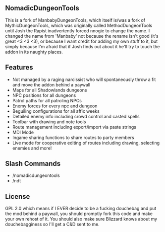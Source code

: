 ## NomadicDungeonTools

This is a fork of ManbabyDungeonTools, which itself is/was a fork of MythicDungeonTools, which was originally called MethodDungeonTools until Josh the Rapist inadvertently forced nnogie to change the name. I changed the name from 'Manbaby' not because the rename isn't good (it's great <3 <3 <3), or because I want credit for adding my own stuff to it, but simply because I'm afraid that if Josh finds out about it he'll try to touch the addon in its naughty places.

## Features

- Not managed by a raging narcissist who will spontaneously throw a fit and move the addon behind a paywall
- Maps for all Shadowlands dungeons
- NPC positions for all dungeons
- Patrol paths for all patroling NPCs
- Enemy forces for every npc and dungeon
- Beguiling configurations for all affix weeks
- Detailed enemy info including crowd control and casted spells
- Toolbar with drawing and note tools
- Route management including export/import via paste strings
- MDI Mode
- Ingame sharing functions to share routes to party members
- Live mode for cooperative editing of routes including drawing, selecting enemies and more!

## Slash Commands

- /nomadicdungeontools
- /ndt

## License
GPL 2.0 which means if I EVER decide to be a fucking douchebag and put the mod behind a paywall, you should promptly fork this code and make your own rehost of it. You should also make sure Blizzard knows about my douchebagginess so I'll get a C&D sent to me.
